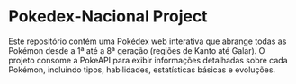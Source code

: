 # Pokedex-Nacional Project
Este repositório contém uma Pokédex web interativa que abrange todas as Pokémon desde a 1ª até a 8ª geração (regiões de Kanto até Galar). O projeto consome a PokeAPI para exibir informações detalhadas sobre cada Pokémon, incluindo tipos, habilidades, estatísticas básicas e evoluções.
